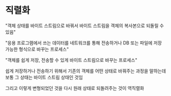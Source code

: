 # 직렬화
"객체 상태를 바이트 스트림으로 바꿔서 바이트 스트림을 객체의 복사본으로 되돌릴 수 있음"

"응용 프로그램에서 쓰는 데이터를 네트워크를 통해 전송하거나 DB 또는 파일에 저장 가능한 형식으로 바꾸는 프로세스"

"객체를 쉽게 저장, 전송할 수 있게 바이트 스트림으로 바꾸는 프로세스"

쉽게 저장하거나 전송하기 위해서 기존의 객체를 어떤 상태로 바꿔주는 과정을 말하는데 보통 그 상태는 바이트 스트림 상태인 것임

그리고 이렇게 변형되었던 것을 다시 원래 상태로 되돌려주는 것이 역직렬화